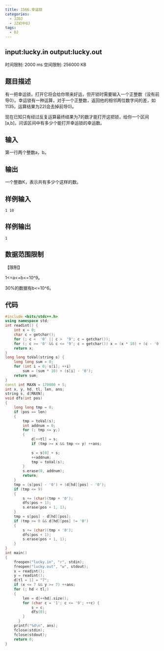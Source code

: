 ```yaml
---
title: 1566.幸运锁
categories:
  - JZOJ
  - JZ初中OJ
tags:
  - OJ
---
```


## input:**lucky.in**   output:**lucky.out**

时间限制: 2000 ms  空间限制: 256000 KB

## 题目描述

有一把幸运锁，打开它将会给你带来好运，但开锁时需要输入一个正整数（没有前导0）。幸运锁有一种运算，对于一个正整数，返回他的相邻两位数字间的差，如1135，运算结果为22(会去掉前导0)。

现在已知只有经过反复运算最终结果为7的数才能打开这把锁，给你一个区间[a,b]，问该区间中有多少个能打开幸运锁的幸运数。



## 输入

   第一行两个整数a，b。

## 输出

   一个整数K，表示共有多少个这样的数。

## 样例输入

```
1 10
```

## 样例输出

```
1
```

## 数据范围限制

【限制】

1<=a<=b<=10^9。

30%的数据有b<=10^6。

## 代码

```cpp
#include <bits/stdc++.h>
using namespace std;
int readint() {
    int x = 0;
    char c = getchar();
    for (; c <  '0' || c >  '9'; c = getchar());
    for (; c >= '0' && c <= '9'; c = getchar()) x = (x * 10) + (c - '0');
    return x;
}
long long toVal(string s) {
    long long sum = 0;
    for (int i = 0; s[i]; ++i)
        sum = (sum * 10) + (s[i] - '0');
    return sum;
}
const int MAXN = 170000 + 5;
int x, y, hd, tl, len, ans;
string s, d[MAXN];
void dfs(int pos)
{
    long long tmp = 0;
    if (pos == len)
    {
        tmp = toVal(s);
        int addnum = 0;
        for (; tmp <= y;)
        {
            d[++tl] = s;
            if (tmp >= x && tmp <= y) ++ans;
            
            s = s[0] + s;
            ++addnum;
            tmp = toVal(s);
        }
        s.erase(0, addnum);
        return;
    }
    tmp = (s[pos] - '0') + (d[hd][pos] - '0');
    if (tmp <= 9)
    {
        s += (char)(tmp + '0');
        dfs(pos + 1);
        s.erase(pos + 1, 1);
    }
    tmp = s[pos] - d[hd][pos];
    if (tmp >= 0 && d[hd][pos] != '0')
    {
        s += (char)(tmp + '0');
        dfs(pos + 1);
        s.erase(pos + 1, 1);
    }
}
int main()
{
    freopen("lucky.in", "r", stdin);
    freopen("lucky.out", "w", stdout);
    x = readint();
    y = readint();
    d[tl = 1] = "7";
    if (x <= 7 && y >= 7) ++ans;
    for (; hd < tl;)
    {
        len = d[++hd].size();
        for (char c = '1'; c <= '9'; ++c) {
            s = c;
            dfs(0);
        }
      }
    printf("%d\n", ans);
    fclose(stdin);
    fclose(stdout);
    return 0;
}
```

